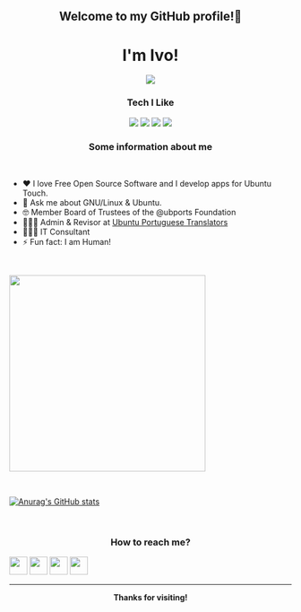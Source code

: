 <h2 align="center">Welcome to my GitHub profile!👋</h2>

<h1 align="center">I'm Ivo!</h1>

<p align="center"><img src="https://gpvc.arturio.dev/ivoxavier"></p>

<h3 align="center">Tech I Like</h3>

<p align='center'>
  <img src="https://img.shields.io/badge/Visual_Studio_Code-0078D4?style=for-the-badge&logo=visual%20studio%20code&logoColor=white"/>
  <img src="https://img.shields.io/badge/Ubuntu-E95420?style=for-the-badge&logo=ubuntu&logoColor=white"/>
  <img src="https://img.shields.io/badge/GitHub-100000?style=for-the-badge&logo=github&logoColor=white"/>
  <img src="https://img.shields.io/badge/Python-3776AB?style=for-the-badge&logo=python&logoColor=white"/><br>
</p>

<h3 align="center">Some information about me</h3>
<br>

- ♥ I love Free Open Source Software and I develop apps for Ubuntu Touch.
- 💬 Ask me about GNU/Linux & Ubuntu.
- 🤓 Member Board of Trustees of the @ubports Foundation 
- 🧙🏼‍♂️ Admin & Revisor at <a href="https://launchpad.net/~ivoxavier">Ubuntu Portuguese Translators</a>
- 🧑🏻‍💻 IT Consultant
- ⚡ Fun fact: I am Human!

<br>

<p align='left'>
  <a href="#"><img src="https://github-readme-stats.vercel.app/api/top-langs/?username=ivoxavier&layout=compact&theme=dark" width="350"></a>
</p>

<br>

[![Anurag's GitHub stats](https://github-readme-stats.vercel.app/api?username=ivoxavier&show_icons=true&theme=dark)](https://github.com/anuraghazra/github-readme-stats)


<br>
<h3 align="center">
  How to reach me?
</h3>


[<img src="https://www.vectorlogo.zone/logos/telegram/telegram-tile.svg" width="32">](http://t.me/ixsvf)
[<img src="https://www.vectorlogo.zone/logos/instagram/instagram-tile.svg" width="32">](https://www.instagram.com/ixsvf)
[<img src="https://www.vectorlogo.zone/logos/facebook/facebook-tile.svg" width="32">](https://www.facebook.com/ixsvf)
[<img src="https://www.vectorlogo.zone/logos/twitter/twitter-tile.svg" width="32">](https://www.twitter.com/ixsvf)

---
<p align="center">
  <b>Thanks for visiting!</b>
</p>

<!---
ivoxavier/ivoxavier is a ✨ special ✨ repository because its `README.md` (this file) appears on your GitHub profile.
You can click the Preview link to take a look at your changes.
--->
